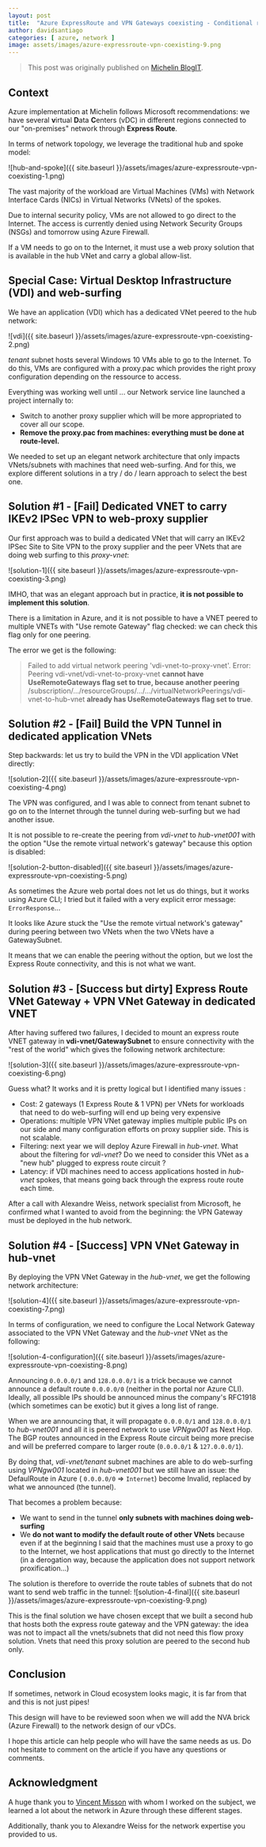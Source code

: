 ```yaml
---
layout: post
title:  "Azure ExpressRoute and VPN Gateways coexisting - Conditional routing for web-surfing to third party solution"
author: davidsantiago
categories: [ azure, network ]
image: assets/images/azure-expressroute-vpn-coexisting-9.png
---
```


> This post was originally published on [Michelin BlogIT](https://blogit.michelin.io/azure-expressroute-and-vpn-gateways-coexisting-conditional-routing-for-web-surfing-to-third-party-solution/).

## Context
Azure implementation at Michelin follows Microsoft recommendations: we have several **v**irtual **D**ata **C**enters (vDC) in different regions connected to our "on-premises" network through **Express Route**.

In terms of network topology, we leverage the traditional hub and spoke model:

![hub-and-spoke]({{ site.baseurl }}/assets/images/azure-expressroute-vpn-coexisting-1.png)

The vast majority of the workload are Virtual Machines (VMs) with Network Interface Cards (NICs) in Virtual Networks (VNets) of the spokes.

Due to internal security policy, VMs are not allowed to go direct to the Internet. The access is currently denied using Network Security Groups (NSGs) and tomorrow using Azure Firewall.

If a VM needs to go on to the Internet, it must use a web proxy solution that is available in the hub VNet and carry a global allow-list.

## Special Case: Virtual Desktop Infrastructure (VDI) and web-surfing

We have an application (VDI) which has a dedicated VNet peered to the hub network:

![vdi]({{ site.baseurl }}/assets/images/azure-expressroute-vpn-coexisting-2.png)

_tenant_ subnet hosts several Windows 10 VMs able to go to the Internet. To do this, VMs are configured with a proxy.pac which provides the right proxy configuration depending on the ressource to access.

Everything was working well until ... our Network service line launched a project internally to:
* Switch to another proxy supplier which will be more appropriated to cover all our scope.
* **Remove the proxy.pac from machines: everything must be done at route-level.**

We needed to set up an elegant network architecture that only impacts VNets/subnets with machines that need web-surfing. And for this, we explore different solutions in a try / do / learn approach to select the best one.

## Solution #1 - [Fail] Dedicated VNET to carry IKEv2 IPSec VPN to web-proxy supplier

Our first approach was to build a dedicated VNet that will carry an IKEv2 IPSec Site to Site VPN to the proxy supplier and the peer VNets that are doing web surfing to this _proxy-vnet_:

![solution-1]({{ site.baseurl }}/assets/images/azure-expressroute-vpn-coexisting-3.png)

IMHO, that was an elegant approach but in practice, **it is not possible to implement this solution**.

There is a limitation in Azure, and it is not possible to have a VNET peered to multiple VNETs with "Use remote Gateway" flag checked: we can check this flag only for one peering.

The error we get is the following:
> Failed to add virtual network peering 'vdi-vnet-to-proxy-vnet'. Error: Peering vdi-vnet/vdi-vnet-to-proxy-vnet **cannot have UseRemoteGateways flag set to true, because another peering** /subscription/.../resourceGroups/.../.../virtualNetworkPeerings/vdi-vnet-to-hub-vnet **already has UseRemoteGateways flag set to true**.

## Solution #2 - [Fail] Build the VPN Tunnel in dedicated application VNets

Step backwards: let us try to build the VPN in the VDI application VNet directly:

![solution-2]({{ site.baseurl }}/assets/images/azure-expressroute-vpn-coexisting-4.png)

The VPN was configured, and I was able to connect from tenant subnet to go on to the Internet through the tunnel during web-surfing but we had another issue.

It is not possible to re-create the peering from _vdi-vnet_ to _hub-vnet001_ with the option "Use the remote virtual network's gateway" because this option is disabled:

![solution-2-button-disabled]({{ site.baseurl }}/assets/images/azure-expressroute-vpn-coexisting-5.png)

As sometimes the Azure web portal does not let us do things, but it works using Azure CLI; I tried but it failed with a very explicit error message: `ErrorResponse`...

It looks like Azure stuck the "Use the remote virtual network's gateway" during peering between two VNets when the two VNets have a GatewaySubnet.

It means that we can enable the peering without the option, but we lost the Express Route connectivity, and this is not what we want.

## Solution #3 - [Success but dirty] Express Route VNet Gateway + VPN VNet Gateway in dedicated VNET

After having suffered two failures, I decided to mount an express route VNET gateway in **vdi-vnet/GatewaySubnet** to ensure connectivity with the "rest of the world" which gives the following network architecture:

![solution-3]({{ site.baseurl }}/assets/images/azure-expressroute-vpn-coexisting-6.png)

Guess what? It works and it is pretty logical but I identified many issues :
* Cost: 2 gateways (1 Express Route & 1 VPN) per VNets for workloads that need to do web-surfing will end up being very expensive
* Operations: multiple VPN VNet gateway implies multiple public IPs on our side and many configuration efforts on proxy supplier side. This is not scalable.
* Filtering: next year we will deploy Azure Firewall in _hub-vnet_. What about the filtering for _vdi-vnet_? Do we need to consider this VNet as a "new hub" plugged to express route circuit ?
* Latency: if VDI machines need to access applications hosted in _hub-vnet_ spokes, that means going back through the express route route each time.

After a call with Alexandre Weiss, network specialist from Microsoft, he confirmed what I wanted to avoid from the beginning: the VPN Gateway must be deployed in the hub network.

## Solution #4 - [Success] VPN VNet Gateway in hub-vnet

By deploying the VPN VNet Gateway in the _hub-vnet_, we get the following network architecture:

![solution-4]({{ site.baseurl }}/assets/images/azure-expressroute-vpn-coexisting-7.png)

In terms of configuration, we need to configure the Local Network Gateway associated to the VPN VNet Gateway and the _hub-vnet_ VNet as the following:

![solution-4-configuration]({{ site.baseurl }}/assets/images/azure-expressroute-vpn-coexisting-8.png)

Announcing `0.0.0.0/1` and `128.0.0.0/1` is a trick because we cannot announce a default route `0.0.0.0/0` (neither in the portal nor Azure CLI). Ideally, all possible IPs should be announced minus the company's RFC1918 (which sometimes can be exotic) but it gives a long list of range.

When we are announcing that, it will propagate `0.0.0.0/1` and `128.0.0.0/1` to _hub-vnet001_ and all it is peered network to use _VPNgw001_ as Next Hop. The BGP routes announced in the Express Route circuit being more precise and will be preferred compare to larger route (`0.0.0.0/1` & `127.0.0.0/1`).

By doing that, _vdi-vnet/tenant_ subnet machines are able to do web-surfing using _VPNgw001_ located in _hub-vnet001_ but we still have an issue: the DefaulRoute in Azure ( `0.0.0.0/0`  => `Internet`) become Invalid, replaced by what we announced (the tunnel).

That becomes a problem because:
* We want to send in the tunnel **only subnets with machines doing web-surfing**
* We **do not want to modify the default route of other VNets** because even if at the beginning I said that the machines must use a proxy to go to the Internet, we host applications that must go directly to the Internet (in a derogation way, because the application does not support network proxification...)

The solution is therefore to override the route tables of subnets that do not want to send web traffic in the tunnel:
![solution-4-final]({{ site.baseurl }}/assets/images/azure-expressroute-vpn-coexisting-9.png)

This is the final solution we have chosen except that we built a second hub that hosts both the express route gateway and the VPN gateway: the idea was not to impact all the vnets/subnets that did not need this flow proxy solution. Vnets that need this proxy solution are peered to the second hub only.

## Conclusion

If sometimes, network in Cloud ecosystem looks magic, it is far from that and this is not just pipes!

This design will have to be reviewed soon when we will add the NVA brick (Azure Firewall) to the network design of our vDCs.

I hope this article can help people who will have the same needs as us. Do not hesitate to comment on the article if you have any questions or comments.

## Acknowledgment

A huge thank you to [Vincent Misson](https://twitter.com/vincentmisson) with whom I worked on the subject, we learned a lot about the network in Azure through these different stages.

Additionally, thank you to Alexandre Weiss for the network expertise you provided to us.


